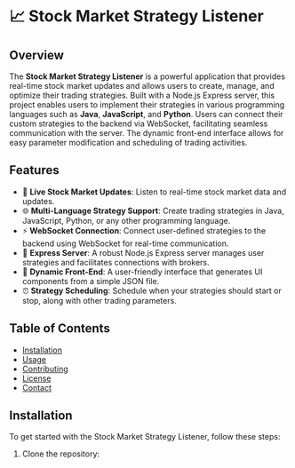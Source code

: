 # 📈 Stock Market Strategy Listener

## Overview
The **Stock Market Strategy Listener** is a powerful application that provides real-time stock market updates and allows users to create, manage, and optimize their trading strategies. Built with a Node.js Express server, this project enables users to implement their strategies in various programming languages such as **Java**, **JavaScript**, and **Python**. Users can connect their custom strategies to the backend via WebSocket, facilitating seamless communication with the server. The dynamic front-end interface allows for easy parameter modification and scheduling of trading activities.

## Features
- 🔄 **Live Stock Market Updates**: Listen to real-time stock market data and updates.
- 🌐 **Multi-Language Strategy Support**: Create trading strategies in Java, JavaScript, Python, or any other programming language.
- ⚡ **WebSocket Connection**: Connect user-defined strategies to the backend using WebSocket for real-time communication.
- 🚀 **Express Server**: A robust Node.js Express server manages user strategies and facilitates connections with brokers.
- 🎨 **Dynamic Front-End**: A user-friendly interface that generates UI components from a simple JSON file.
- ⏰ **Strategy Scheduling**: Schedule when your strategies should start or stop, along with other trading parameters.

## Table of Contents
- [Installation](#installation)
- [Usage](#usage)
- [Contributing](#contributing)
- [License](#license)
- [Contact](#contact)

## Installation
To get started with the Stock Market Strategy Listener, follow these steps:

1. Clone the repository:
